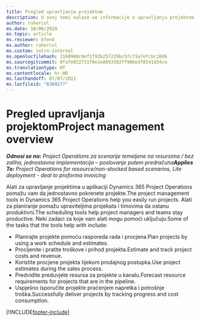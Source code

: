 ```yaml
---
title: Pregled upravljanja projektom
description: U ovoj temi nalaze se informacije o upravljanju projektom u aplikaciji Dynamics 365 Project Operations.
author: ruhercul
ms.date: 10/06/2020
ms.topic: article
ms.reviewer: kfend
ms.author: ruhercul
ms.custom: intro-internal
ms.openlocfilehash: 2160908c6ef1f92b257229bc5fc71e7efcbc10d6
ms.sourcegitcommit: 0fafe022731f0e1e8693382ff906e3f8541d34ca
ms.translationtype: HT
ms.contentlocale: hr-HR
ms.lasthandoff: 07/07/2021
ms.locfileid: "6369277"
---
```

# <a name="project-management-overview"></a><span data-ttu-id="3e6fc-103">Pregled upravljanja projektom</span><span class="sxs-lookup"><span data-stu-id="3e6fc-103">Project management overview</span></span>

<span data-ttu-id="3e6fc-104">_**Odnosi se na:** Project Operations za scenarije temeljene na resursima / bez zaliha, jednostavna implementacija – poslovanje putem predračuna_</span><span class="sxs-lookup"><span data-stu-id="3e6fc-104">_**Applies To:** Project Operations for resource/non-stocked based scenarios, Lite deployment - deal to proforma invoicing_</span></span>

<span data-ttu-id="3e6fc-105">Alati za upravljanje projektima u aplikaciji Dynamics 365 Project Operations pomažu vam da jednostavno pokrenete projekte.</span><span class="sxs-lookup"><span data-stu-id="3e6fc-105">The project management tools in Dynamics 365 Project Operations help you easily run projects.</span></span> <span data-ttu-id="3e6fc-106">Alati za planiranje pomažu upraviteljima projekata i timovima da ostanu produktivni.</span><span class="sxs-lookup"><span data-stu-id="3e6fc-106">The scheduling tools help project managers and teams stay productive.</span></span> <span data-ttu-id="3e6fc-107">Neki zadaci za koje vam alati mogu pomoći uključuju:</span><span class="sxs-lookup"><span data-stu-id="3e6fc-107">Some of the tasks that the tools help with include:</span></span>

- <span data-ttu-id="3e6fc-108">Planirajte projekte pomoću rasporeda rada i procjena.</span><span class="sxs-lookup"><span data-stu-id="3e6fc-108">Plan projects by using a work schedule and estimates.</span></span>
- <span data-ttu-id="3e6fc-109">Procijenite i pratite troškove i prihod projekta.</span><span class="sxs-lookup"><span data-stu-id="3e6fc-109">Estimate and track project costs and revenue.</span></span>
- <span data-ttu-id="3e6fc-110">Koristite procjene projekta tijekom prodajnog postupka.</span><span class="sxs-lookup"><span data-stu-id="3e6fc-110">Use project estimates during the sales process.</span></span>
- <span data-ttu-id="3e6fc-111">Predvidite preduvjete resursa za projekte u kanalu.</span><span class="sxs-lookup"><span data-stu-id="3e6fc-111">Forecast resource requirements for projects that are in the pipeline.</span></span>
- <span data-ttu-id="3e6fc-112">Uspješno isporučite projekte praćenjem napretka i potrošnje troška.</span><span class="sxs-lookup"><span data-stu-id="3e6fc-112">Successfully deliver projects by tracking progress and cost consumption.</span></span>


[!INCLUDE[footer-include](../includes/footer-banner.md)]